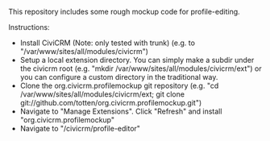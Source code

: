 This repository includes some rough mockup code for profile-editing.

Instructions:
 * Install CiviCRM (Note: only tested with trunk) (e.g. to "/var/www/sites/all/modules/civicrm")
 * Setup a local extension directory. You can simply make a subdir under the civicrm root (e.g. "mkdir /var/www/sites/all/modules/civicrm/ext") or you can configure a custom directory in the traditional way.
 * Clone the org.civicrm.profilemockup git repository (e.g. "cd /var/www/sites/all/modules/civicrm/ext; git clone git://github.com/totten/org.civicrm.profilemockup.git")
 * Navigate to "Manage Extensions". Click "Refresh" and install "org.civicrm.profilemockup"
 * Navigate to "/civicrm/profile-editor"
